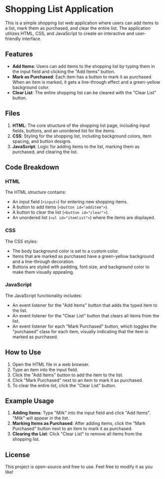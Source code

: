 # Shopping List Application

This is a simple shopping list web application where users can add items to a list, mark them as purchased, and clear the entire list. The application utilizes HTML, CSS, and JavaScript to create an interactive and user-friendly interface.

## Features

- **Add Items**: Users can add items to the shopping list by typing them in the input field and clicking the "Add Items" button.
- **Mark as Purchased**: Each item has a button to mark it as purchased. When an item is marked, it gets a line-through effect and a green-yellow background color.
- **Clear List**: The entire shopping list can be cleared with the "Clear List" button.

## Files

1. **HTML**: The core structure of the shopping list page, including input fields, buttons, and an unordered list for the items.
2. **CSS**: Styling for the shopping list, including background colors, item spacing, and button designs.
3. **JavaScript**: Logic for adding items to the list, marking them as purchased, and clearing the list.

## Code Breakdown

### HTML

The HTML structure contains:
- An input field (`<input>`) for entering new shopping items.
- A button to add items (`<button id="additem">`).
- A button to clear the list (`<button id="clear">`).
- An unordered list (`<ul id="itemlist">`) where the items are displayed.

### CSS

The CSS styles:
- The body background color is set to a custom color.
- Items that are marked as purchased have a green-yellow background and a line-through decoration.
- Buttons are styled with padding, font size, and background color to make them visually appealing.

### JavaScript

The JavaScript functionality includes:
- An event listener for the "Add Items" button that adds the typed item to the list.
- An event listener for the "Clear List" button that clears all items from the list.
- An event listener for each "Mark Purchased" button, which toggles the "purchased" class for each item, visually indicating that the item is marked as purchased.

## How to Use

1. Open the HTML file in a web browser.
2. Type an item into the input field.
3. Click the "Add Items" button to add the item to the list.
4. Click "Mark Purchased" next to an item to mark it as purchased.
5. To clear the entire list, click the "Clear List" button.

## Example Usage

1. **Adding Items**: Type "Milk" into the input field and click "Add Items". "Milk" will appear in the list.
2. **Marking Items as Purchased**: After adding items, click the "Mark Purchased" button next to an item to mark it as purchased.
3. **Clearing the List**: Click "Clear List" to remove all items from the shopping list.

## License

This project is open-source and free to use. Feel free to modify it as you like!